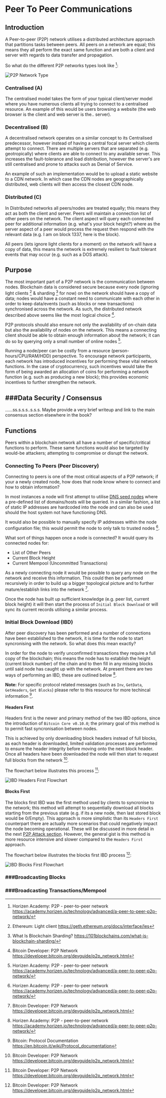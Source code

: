 # Peer To Peer Communications
## Introduction
A Peer-to-peer (P2P) network utilises a distributed architecture approach that partitions tasks between peers.  All peers on a network are equal; this means they all perform the exact same function and are both a client and server with regards to data transfer and propagation.

So what do the different P2P networks types look like [^2]:

![P2P Network Type](images/p2p.network.types.jpg)

### Centralised (A)
The centralised model takes the form of your typical client/server model where you have numerous clients all trying to connect to a centralised resource.  An example of this would be users browsing a website (the web browser is the client and web server is the.. server).

### Decentralised (B)
A decentralised network operates on a similar concept to its Centralised predecessor, however instead of having a central focal server which clients attempt to connect.  There are multiple servers that are separated (e.g. geotropically) where clients are able to connect to any available server.  This increases the fault-tolerance and load distribution, however the server's are still centralised and prone to attacks such as Denial of Service.

An example of such an implementation would be to upload a static website to a CDN network.  In which case the CDN nodes are geographically distributed, web clients will then access the closest CDN node.

### Distributed (C)
In Distributed networks all peers/nodes are treated equally; this means they act as both the client and server.  Peers will maintain a connection list of other peers on the network. The client aspect will query each connected peer for additional information (e.g. what's your block height?) where as the server aspect of a peer would process the request then respond with the relevant data (e.g. I am on block 1337, here is the block).

All peers (lets ignore light clients for a moment) on the network will have a copy of data, this means the network is extremely resilient to fault tolerant events that may occur (e.g. such as a DOS attack).

## Purpose
The most important part of a P2P network is the communication between nodes.  Blockchain data is considered secure because every node (ignoring light clients [^4] & sharding [^5] for now) on the network should have a copy of data; nodes would have a constant need to communicate with each other in order to keep data/events (such as blocks or new transactions) synchronised across the network.  As such, the distributed network described above seems like the most logical choice [^1].

P2P protocols should also ensure not only the availability of on-chain data but also the availability of nodes on the network.  This means a connecting client should be able to obtain enough information about the network; it can do so by querying only a small number of online nodes [^2].

Running a node/peer can be costly from a resource (person-hours/CPU/RAM/HDD) perspective.  To encourage network participants, each network has introduced incentives for performing these vital network functions.  In the case of cryptocurrency, such incentives would take the form of being awarded an allocation of coins for performing a network function (e.g. such as producing a new block);  this provides economic incentives to further strengthen the network.

## ###Data Security / Consensus
......ss.s.s.s..s.s.s.
Maybe provide a very brief writeup and link to the main consensus section elsewhere in the book?


## Functions
Peers within a blockchain network all have a number of specific/critical functions to perform.  These same functions would also be targeted by would-be attackers; attempting to compromise or disrupt the network.

### Connecting To Peers (Peer Discovery)
Connecting to peers is one of the most critical aspects of a P2P network;  if your a newly created node, how does that node know where to connect and how to obtain information?

In most instances a node will first attempt to utilise [DNS seed nodes](DNS.md) where a pre-defined list of domains/hosts will be queried.  In a similar fashion, a list of static IP addresses are hardcoded into the node and can also be used should the host system not have functioning DNS.

It would also be possible to manually specify IP addresses within the node configuration file; this would permit the node to only talk to trusted nodes [^2].

What sort of things happen once a node is connected? It would query its connected nodes for:

+ List of Other Peers
+ Current Block Height
+ Current Mempool (Uncommitted Transactions)

As a newly connecting node it would be possible to query any node on the network and receive this information.  This could then be performed recursively in order to build up a bigger topological picture and to further mature/establish links into the network [^1].

Once the node has built up sufficient knowledge (e.g. peer list, current block height) it will then start the process of `Initial Block Download` or will sync its current records utilising a similar process.


### Initial Block Download (IBD)
After peer discovery has been performed and a number of connections have been established to the network, it is time for the node to start syncronising with the network.  So what does this mean exactly?

In order for the node to verify unconfirmed transactions they require a full copy of the blockchain; this means the node has to establish the height (current block number) of the chain and to then fill in any missing blocks until said node has caught up with the network.  At present there are two ways of performing an IBD, these are outlined below [^2].

**Note:** For specific protocol related messages (such as `Inv`, `GetData`, `GetHeaders`, `Get Blocks`) please refer to this resource for more techincal information [^3].

#### Headers First
Headers first is the newer and primary method of the two IBD options, since the introduction of `Bitcoin Core v0.10.0`;  the primary goal of this method is to permit fast syncronisation between nodes.

This is achieved by only downloading block headers instead of full blocks, as each header is downloaded, limited validation processes are performed to ensure the header integrity before moving onto the next block header.  Once all headers have been downloaded the node will then start to request full blocks from the network [^1].  

The flowchart below illustrates this process [^1]:

![IBD Headers First Flowchart](images/ibd.headers.first.flowchart.svg)


#### Blocks First
The blocks first IBD was the first method used by clients to syncronise to the network; this method will attempt to sequentially download all blocks starting from the previous state (e.g. if its a new node, then last stored block would be 0/Empty).  This approach is more simplistic than its `Headers First` counterpart there are actually more scenarios that could negatively impact the node becoming operational.  These will be discussed in more detail in the next [P2P Attack section](./P2P_Attack.md).  However, the general gist is this method is more resource intensive and slower compared to the `Headers First` approach.

The flowchart below illustrates the blocks first IBD process [^1]:

![IBD Blocks First Flowchart](images/ibd.blocks.first.flowchart.svg)


### ###Broadcasting Blocks


### ###Broadcasting Transactions/Mempool




[^1]: Bitcoin Developer: P2P Network
  https://developer.bitcoin.org/devguide/p2p_network.html
[^2]: Horizen Academy: P2P - peer-to-peer network
  https://academy.horizen.io/technology/advanced/a-peer-to-peer-p2p-network/
[^3]: Bitcoin: Protocol Documentation
  https://en.bitcoin.it/wiki/Protocol_documentation
[^4]: Ethereum: Light client
  https://geth.ethereum.org/docs/interface/les
[^5]: What Is Blockchain Sharding?
  https://101blockchains.com/what-is-blockchain-sharding/